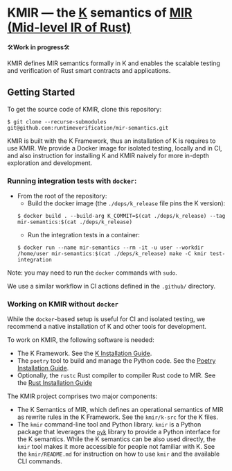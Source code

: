 KMIR &mdash; the [K](http://github.com/kframework) semantics of [MIR (Mid-level IR of Rust)](https://rustc-dev-guide.rust-lang.org/mir/index.html)
=============================================================

🛠️**Work in progress**🛠️

KMIR defines MIR semantics formally in K and enables the scalable testing and verification of Rust smart contracts and applications.

## Getting Started

To get the source code of KMIR, clone this repository:
```
$ git clone --recurse-submodules git@github.com:runtimeverification/mir-semantics.git
```

KMIR is built with the K Framework, thus an installation of K is requires to use KMIR. We provide a Docker image for isolated testing, locally and in CI, and also instruction for installing K and KMIR naively for more in-depth exploration and development.

### Running integration tests with `docker`:

- From the root of the repository:
    - Build the docker image (the `./deps/k_release` file pins the K version):
    ```
    $ docker build . --build-arg K_COMMIT=$(cat ./deps/k_release) --tag mir-semantics:$(cat ./deps/k_release)
    ```
    - Run the integration tests in a container:
    ```
    $ docker run --name mir-semantics --rm -it -u user --workdir /home/user mir-semantics:$(cat ./deps/k_release) make -C kmir test-integration
    ```

Note: you may need to run the `docker` commands with `sudo`.

We use a similar workflow in CI actions defined in the `.github/` directory.

### Working on KMIR without `docker`

While the `docker`-based setup is useful for CI and isolated testing, we recommend a native installation of K and other tools for development.

To work on KMIR, the following software is needed:

- The K Framework. See the [K Installation Guide](https://github.com/runtimeverification/k).
- The `poetry` tool to build and manage the Python code. See the [Poetry Installation Guide](https://python-poetry.org/docs/#installation).
- Optionally, the `rustc` Rust compiler to compiler Rust code to MIR. See the [Rust Installation Guide](https://doc.rust-lang.org/book/ch01-01-installation.html)

The KMIR project comprises two major components:
- The K Semantics of MIR, which defines an operational semantics of MIR as rewrite rules in the K Framework. See the `kmir/k-src` for the K files.
- The `kmir` command-line tool and Python library. `kmir` is a Python package that leverages the [`pyk`](https://github.com/runtimeverification/pyk) library to provide a Python interface for the K semantics. While the K semantics can be also used directly, the `kmir` tool makes it more accessible for people not familiar with K. See the `kmir/README.md` for instruction on how to use `kmir` and the available CLI commands.
